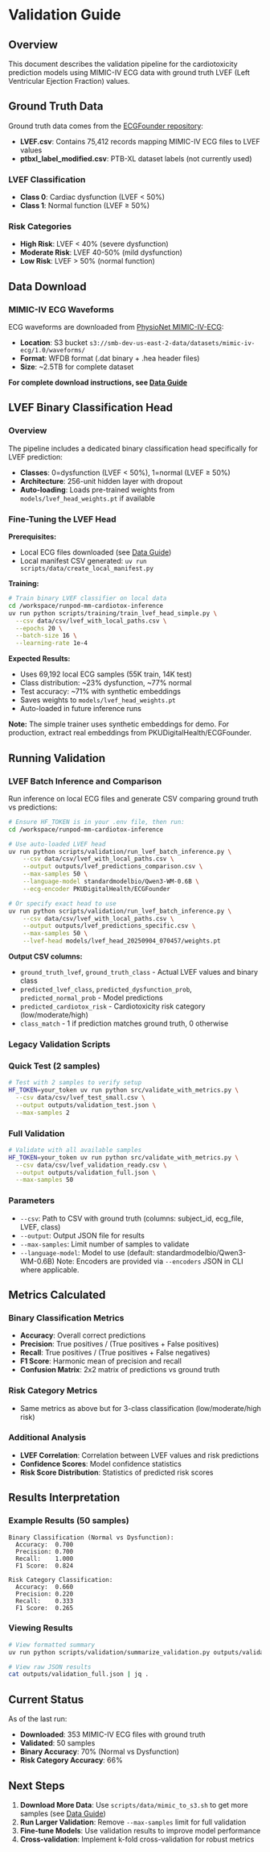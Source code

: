 # Validation Guide

## Overview

This document describes the validation pipeline for the cardiotoxicity prediction models using MIMIC-IV ECG data with ground truth LVEF (Left Ventricular Ejection Fraction) values.

## Ground Truth Data

Ground truth data comes from the [ECGFounder repository](https://github.com/PKUDigitalHealth/ECGFounder/tree/master/csv):
- **LVEF.csv**: Contains 75,412 records mapping MIMIC-IV ECG files to LVEF values
- **ptbxl_label_modified.csv**: PTB-XL dataset labels (not currently used)

### LVEF Classification
- **Class 0**: Cardiac dysfunction (LVEF < 50%)
- **Class 1**: Normal function (LVEF ≥ 50%)

### Risk Categories
- **High Risk**: LVEF < 40% (severe dysfunction)
- **Moderate Risk**: LVEF 40-50% (mild dysfunction)
- **Low Risk**: LVEF > 50% (normal function)

## Data Download

### MIMIC-IV ECG Waveforms

ECG waveforms are downloaded from [PhysioNet MIMIC-IV-ECG](https://physionet.org/content/mimic-iv-ecg/):
- **Location**: S3 bucket `s3://smb-dev-us-east-2-data/datasets/mimic-iv-ecg/1.0/waveforms/`
- **Format**: WFDB format (.dat binary + .hea header files)
- **Size**: ~2.5TB for complete dataset

**For complete download instructions, see [Data Guide](DATA.md)**

## LVEF Binary Classification Head

### Overview

The pipeline includes a dedicated binary classification head specifically for LVEF prediction:
- **Classes**: 0=dysfunction (LVEF < 50%), 1=normal (LVEF ≥ 50%)  
- **Architecture**: 256-unit hidden layer with dropout
- **Auto-loading**: Loads pre-trained weights from `models/lvef_head_weights.pt` if available

### Fine-Tuning the LVEF Head

**Prerequisites:**
- Local ECG files downloaded (see [Data Guide](DATA.md))
- Local manifest CSV generated: `uv run scripts/data/create_local_manifest.py`

**Training:**
```bash
# Train binary LVEF classifier on local data
cd /workspace/runpod-mm-cardiotox-inference
uv run python scripts/training/train_lvef_head_simple.py \
  --csv data/csv/lvef_with_local_paths.csv \
  --epochs 20 \
  --batch-size 16 \
  --learning-rate 1e-4
```

**Expected Results:**
- Uses 69,192 local ECG samples (55K train, 14K test)
- Class distribution: ~23% dysfunction, ~77% normal  
- Test accuracy: ~71% with synthetic embeddings
- Saves weights to `models/lvef_head_weights.pt` 
- Auto-loaded in future inference runs

**Note:** The simple trainer uses synthetic embeddings for demo. For production, extract real embeddings from PKUDigitalHealth/ECGFounder.

## Running Validation

### LVEF Batch Inference and Comparison

Run inference on local ECG files and generate CSV comparing ground truth vs predictions:

```bash
# Ensure HF_TOKEN is in your .env file, then run:
cd /workspace/runpod-mm-cardiotox-inference

# Use auto-loaded LVEF head
uv run python scripts/validation/run_lvef_batch_inference.py \
    --csv data/csv/lvef_with_local_paths.csv \
    --output outputs/lvef_predictions_comparison.csv \
    --max-samples 50 \
    --language-model standardmodelbio/Qwen3-WM-0.6B \
    --ecg-encoder PKUDigitalHealth/ECGFounder

# Or specify exact head to use
uv run python scripts/validation/run_lvef_batch_inference.py \
    --csv data/csv/lvef_with_local_paths.csv \
    --output outputs/lvef_predictions_specific.csv \
    --max-samples 50 \
    --lvef-head models/lvef_head_20250904_070457/weights.pt
```

**Output CSV columns:**
- `ground_truth_lvef`, `ground_truth_class` - Actual LVEF values and binary class
- `predicted_lvef_class`, `predicted_dysfunction_prob`, `predicted_normal_prob` - Model predictions
- `predicted_cardiotox_risk` - Cardiotoxicity risk category (low/moderate/high)
- `class_match` - 1 if prediction matches ground truth, 0 otherwise

### Legacy Validation Scripts

### Quick Test (2 samples)
```bash
# Test with 2 samples to verify setup
HF_TOKEN=your_token uv run python src/validate_with_metrics.py \
  --csv data/csv/lvef_test_small.csv \
  --output outputs/validation_test.json \
  --max-samples 2
```

### Full Validation
```bash
# Validate with all available samples
HF_TOKEN=your_token uv run python src/validate_with_metrics.py \
  --csv data/csv/lvef_validation_ready.csv \
  --output outputs/validation_full.json \
  --max-samples 50
```

### Parameters
- `--csv`: Path to CSV with ground truth (columns: subject_id, ecg_file, LVEF, class)
- `--output`: Output JSON file for results
- `--max-samples`: Limit number of samples to validate
- `--language-model`: Model to use (default: standardmodelbio/Qwen3-WM-0.6B)
Note: Encoders are provided via `--encoders` JSON in CLI where applicable.

## Metrics Calculated

### Binary Classification Metrics
- **Accuracy**: Overall correct predictions
- **Precision**: True positives / (True positives + False positives)
- **Recall**: True positives / (True positives + False negatives)
- **F1 Score**: Harmonic mean of precision and recall
- **Confusion Matrix**: 2x2 matrix of predictions vs ground truth

### Risk Category Metrics
- Same metrics as above but for 3-class classification (low/moderate/high risk)

### Additional Analysis
- **LVEF Correlation**: Correlation between LVEF values and risk predictions
- **Confidence Scores**: Model confidence statistics
- **Risk Score Distribution**: Statistics of predicted risk scores

## Results Interpretation

### Example Results (50 samples)
```
Binary Classification (Normal vs Dysfunction):
  Accuracy:  0.700
  Precision: 0.700
  Recall:    1.000
  F1 Score:  0.824

Risk Category Classification:
  Accuracy:  0.660
  Precision: 0.220
  Recall:    0.333
  F1 Score:  0.265
```

### Viewing Results

```bash
# View formatted summary
uv run python scripts/validation/summarize_validation.py outputs/validation_full.json

# View raw JSON results
cat outputs/validation_full.json | jq .
```

## Current Status

As of the last run:
- **Downloaded**: 353 MIMIC-IV ECG files with ground truth
- **Validated**: 50 samples
- **Binary Accuracy**: 70% (Normal vs Dysfunction)
- **Risk Category Accuracy**: 66%

## Next Steps

1. **Download More Data**: Use `scripts/data/mimic_to_s3.sh` to get more samples (see [Data Guide](DATA.md))
2. **Run Larger Validation**: Remove `--max-samples` limit for full validation
3. **Fine-tune Models**: Use validation results to improve model performance
4. **Cross-validation**: Implement k-fold cross-validation for robust metrics